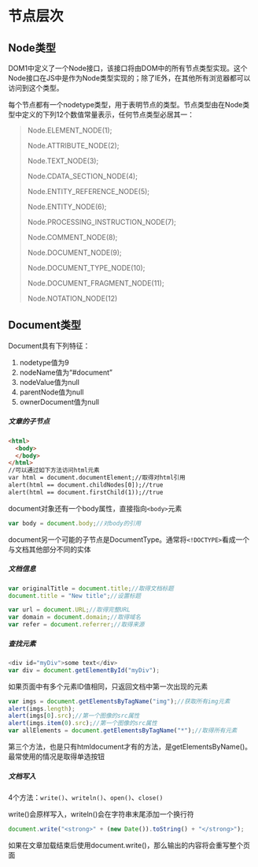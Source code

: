 # 节点层次



## Node类型

DOM1中定义了一个Node接口，该接口将由DOM中的所有节点类型实现。这个Node接口在JS中是作为Node类型实现的；除了IE外，在其他所有浏览器都可以访问到这个类型。

每个节点都有一个nodetype类型，用于表明节点的类型。节点类型由在Node类型中定义的下列12个数值常量表示，任何节点类型必居其一：

>Node.ELEMENT_NODE(1);
>
>Node.ATTRIBUTE_NODE(2);
>
>Node.TEXT_NODE(3);
>
>Node.CDATA_SECTION_NODE(4);
>
>Node.ENTITY_REFERENCE_NODE(5);
>
>Node.ENTITY_NODE(6);
>
>Node.PROCESSING_INSTRUCTION_NODE(7);
>
>Node.COMMENT_NODE(8);
>
>Node.DOCUMENT_NODE(9);
>
>Node.DOCUMENT_TYPE_NODE(10);
>
>Node.DOCUMENT_FRAGMENT_NODE(11);
>
>Node.NOTATION_NODE(12)



## Document类型

Document具有下列特征：

1. nodetype值为9
2. nodeName值为“#document”
3. nodeValue值为null
4. parentNode值为null
5. ownerDocument值为null



##### 文章的子节点

```html
<html>
  <body>
  </body>
</html>
//可以通过如下方法访问html元素
var html = document.documentElement;//取得对html引用
alert(html == document.childNodes[0]);//true
alert(html == document.firstChild(1));//true
```

document对象还有一个body属性，直接指向`<body>`元素

```javascript
var body = document.body;//对body的引用
```

document另一个可能的子节点是DocumentType。通常将`<!DOCTYPE>`看成一个与文档其他部分不同的实体



##### 文档信息

```javascript
var originalTitle = document.title;//取得文档标题
document.title = "New title";//设置标题
```

```javascript
var url = document.URL;//取得完整URL
var domain = document.domain;//取得域名
var refer = document.referrer;//取得来源

```



##### 查找元素

```javascript
<div id="myDiv">some text</div>
var div = document.getElementById("myDiv");
```

如果页面中有多个元素ID值相同，只返回文档中第一次出现的元素

```javascript
var imgs = document.getElementsByTagName("img");//获取所有img元素
alert(imgs.length);
alert(imgs[0].src);//第一个图像的src属性
alert(imgs.item(0).src);//第一个图像的src属性
var allElements = document.getElementsByTagName("*");//取得所有元素
```

第三个方法，也是只有htmldocument才有的方法，是getElementsByName()。最常使用的情况是取得单选按钮



##### 文档写入

4个方法：`write()`、`writeln()`、`open()`、`close()`

write()会原样写入，writeln()会在字符串末尾添加一个换行符

```javascript
document.write("<strong>" + (new Date()).toString() + "</strong>");
```

如果在文章加载结束后使用document.write()，那么输出的内容将会重写整个页面